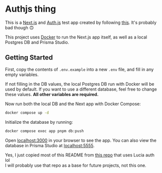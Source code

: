 # Authjs thing

This is a [Next.js](https://nextjs.org/) and [Auth.js]() test app created by following [this](https://youtu.be/1MTyCvS05V4?si=UUJNH97y03OBzp5z). It's probably bad though 🙃

This project uses [Docker](https://www.docker.com/) to run the Next.js app itself, as well as a local Postgres DB and Prisma Studio.

## Getting Started

First, copy the contents of `.env.example` into a new `.env` file, and fill in any empty variables.

If not filling in the DB values, the local Postgres DB run with Docker will be used by default. If you want to use a different database, feel free to change these values. **All other variables are required.**

Now run both the local DB and the Next app with Docker Compose:

```bash
docker compose up -d
```

Initialize the database by running:

```bash
docker compose exec app pnpm db:push
```

Open [localhost:3000](http://localhost:3000) in your browser to see the app.
You can also view the database in Prisma Studio at [localhost:5555](https://localhost:5555/).

Yes, I just copied most of this README from [this repo](https://github.com/TheOmer77/lucia-drizzle-test) that uses Lucia auth lol \
I will probably use that repo as a base for future projects, not this one.
